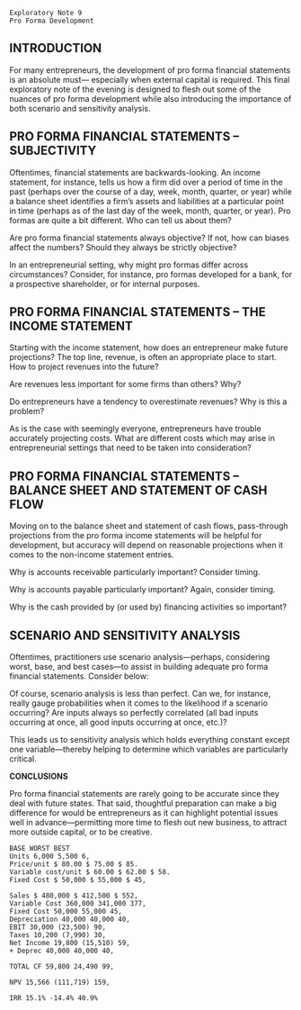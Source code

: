 ```
Exploratory Note 9
Pro Forma Development
```
## INTRODUCTION

For many entrepreneurs, the development of pro forma financial statements is an absolute must—
especially when external capital is required. This final exploratory note of the evening is designed to
flesh out some of the nuances of pro forma development while also introducing the importance of both
scenario and sensitivity analysis.

## PRO FORMA FINANCIAL STATEMENTS – SUBJECTIVITY

Oftentimes, financial statements are backwards-looking. An income statement, for instance, tells us
how a firm did over a period of time in the past (perhaps over the course of a day, week, month,
quarter, or year) while a balance sheet identifies a firm’s assets and liabilities at a particular point in
time (perhaps as of the last day of the week, month, quarter, or year). Pro formas are quite a bit
different. Who can tell us about them?

Are pro forma financial statements always objective? If not, how can biases affect the numbers?
Should they always be strictly objective?

In an entrepreneurial setting, why might pro formas differ across circumstances? Consider, for instance,
pro formas developed for a bank, for a prospective shareholder, or for internal purposes.

## PRO FORMA FINANCIAL STATEMENTS – THE INCOME STATEMENT

Starting with the income statement, how does an entrepreneur make future projections? The top line,
revenue, is often an appropriate place to start. How to project revenues into the future?

Are revenues less important for some firms than others? Why?


Do entrepreneurs have a tendency to overestimate revenues? Why is this a problem?

As is the case with seemingly everyone, entrepreneurs have trouble accurately projecting costs. What
are different costs which may arise in entrepreneurial settings that need to be taken into consideration?

## PRO FORMA FINANCIAL STATEMENTS – BALANCE SHEET AND STATEMENT OF CASH FLOW

Moving on to the balance sheet and statement of cash flows, pass-through projections from the pro
forma income statements will be helpful for development, but accuracy will depend on reasonable
projections when it comes to the non-income statement entries.

Why is accounts receivable particularly important? Consider timing.

Why is accounts payable particularly important? Again, consider timing.

Why is the cash provided by (or used by) financing activities so important?

## SCENARIO AND SENSITIVITY ANALYSIS

Oftentimes, practitioners use scenario analysis—perhaps, considering worst, base, and best cases—to
assist in building adequate pro forma financial statements. Consider below:


Of course, scenario analysis is less than perfect. Can we, for instance, really gauge probabilities when it
comes to the likelihood if a scenario occurring? Are inputs always so perfectly correlated (all bad inputs
occurring at once, all good inputs occurring at once, etc.)?

This leads us to sensitivity analysis which holds everything constant except one variable—thereby
helping to determine which variables are particularly critical.

**CONCLUSIONS**

Pro forma financial statements are rarely going to be accurate since they deal with future states. That
said, thoughtful preparation can make a big difference for would be entrepreneurs as it can highlight
potential issues well in advance—permitting more time to flesh out new business, to attract more
outside capital, or to be creative.

```
BASE WORST BEST
Units 6,000 5,500 6,
Price/unit $ 80.00 $ 75.00 $ 85.
Variable cost/unit $ 60.00 $ 62.00 $ 58.
Fixed Cost $ 50,000 $ 55,000 $ 45,
```
```
Sales $ 480,000 $ 412,500 $ 552,
Variable Cost 360,000 341,000 377,
Fixed Cost 50,000 55,000 45,
Depreciation 40,000 40,000 40,
EBIT 30,000 (23,500) 90,
Taxes 10,200 (7,990) 30,
Net Income 19,800 (15,510) 59,
+ Deprec 40,000 40,000 40,
```
```
TOTAL CF 59,800 24,490 99,
```
```
NPV 15,566 (111,719) 159,
```
```
IRR 15.1% -14.4% 40.9%
```
